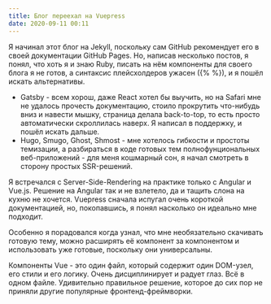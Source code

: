 ```yaml
---
title: Блог переехал на Vuepress
date: 2020-09-11 00:11
---
```


Я начинал этот блог на Jekyll, поскольку сам GitHub рекомендует его в своей документации GitHub Pages. Но, написав несколько постов, я понял, что хоть я и знаю Ruby, писать на нём компоненты для своего блога я не готов, а синтаксис плейсхолдеров ужасен ({% %}), и я пошёл искать альтернативы.

- Gatsby - всем хорош, даже React хотел бы выучить, но на Safari мне не удалось прочесть документацию, стоило прокрутить что-нибудь вниз и навести мышку, страница делала back-to-top, то есть просто автоматически скроллилась наверх. Я написал в поддержку, и пошёл искать дальше.
- Hugo, Smugo, Ghost, Shmost - мне хотелось гибкости и простоты темизации, а разбираться в коде готовых тем полнофунциональных веб-приложений - для меня кошмарный сон, я начал смотреть в сторону простых SSR-решений.

Я встречался с Server-Side-Rendering на практике только с Angular и Vue.js. Решение на Angular так и не взлетело, да и тащить слона на кухню не хочется. Vuepress сначала испугал очень короткой документацией, но, покопавшись, я понял насколько он идеально мне подходит. 

Особенно я порадовался когда узнал, что мне необязательно скачивать готовую тему, можно расширять её компонент за компонентом и использовать уже готовые, поскольку они универсальны.

Компоненты Vue - это один файл, который содержит один DOM-узел, его стили и его логику. Очень дисциплинирует и радует глаз. Всё в одном файле. Удивительно правильное решение, которое до сих пор не приняли другие популярные фронтенд-фреймворки.
